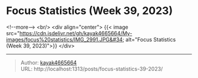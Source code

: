 # Focus Statistics (Week 39, 2023)


&lt;!--more--&gt;
&lt;br/&gt;
&lt;div align=&#34;center&#34;&gt;
{{&lt; image src=&#34;https://cdn.jsdelivr.net/gh/kayak4665664/My-images/focus%20statistics/IMG_2991.JPG&#34; alt=&#34;Focus Statistics (Week 39, 2023)&#34;&gt;}}
&lt;/div&gt;


---

> Author: [kayak4665664](https://github.com/kayak4665664)  
> URL: http://localhost:1313/posts/focus-statistics-39-2023/  

